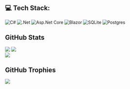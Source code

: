 ## 💻 Tech Stack:
![C#](https://img.shields.io/badge/c%23-%23239120.svg?style=for-the-badge&logo=c-sharp&logoColor=white) 
![.Net](https://img.shields.io/badge/.NET-5C2D91?style=for-the-badge&logo=.net&logoColor=white) 
![Asp.Net Core](https://img.shields.io/badge/Asp.Net%20Core-5C2D91?style=for-the-badge&logo=.net&logoColor=white) 
![Blazor](https://img.shields.io/badge/Blazor-5C2D91?style=for-the-badge&logo=blazor&logoColor=white) 
![SQLite](https://img.shields.io/badge/sqlite-%2307405e.svg?style=for-the-badge&logo=sqlite&logoColor=white) 
![Postgres](https://img.shields.io/badge/postgres-%23316192.svg?style=for-the-badge&logo=postgresql&logoColor=white)

## GitHub Stats
![](https://github-readme-stats.vercel.app/api?username=godunko-mikhail&theme=midnight-purple&hide_border=true&include_all_commits=true&count_private=true)
![](https://github-readme-streak-stats.herokuapp.com/?user=godunko-mikhail&theme=midnight-purple&hide_border=true)<br/>
![](https://github-readme-stats.vercel.app/api/top-langs/?username=godunko-mikhail&theme=midnight-purple&hide_border=true&include_all_commits=true&count_private=true&layout=compact)

##  GitHub Trophies
![](https://github-profile-trophy.vercel.app/?username=godunko-mikhail&theme=darkhub&no-frame=true&no-bg=true&margin-w=4)

